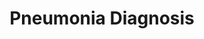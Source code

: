 ---
layout: page
title: Pneumonia Diagnosis
description: The model excels in analyzing X-ray images for pneumonia detection, playing a crucial role in guiding accurate diagnoses and treatment strategies for this respiratory condition.
img: assets/img/pneumonia.png
redirect: https://pneumonia-classification.streamlit.app/
importance: 3
category: work
---
